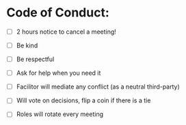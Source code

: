 
# Code of Conduct:

- [ ] 2 hours notice to cancel a meeting!

- [ ] Be kind 

- [ ] Be respectful

- [ ] Ask for help when you need it 

- [ ] Facilitor will mediate any conflict (as a neutral third-party)

- [ ] Will vote on decisions, flip a coin if there is a tie

- [ ] Roles will rotate every meeting

